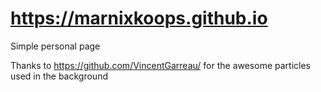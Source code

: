 # https://marnixkoops.github.io
Simple personal page

Thanks to https://github.com/VincentGarreau/ for the awesome particles used in the background
